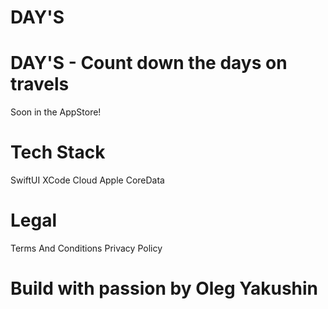 
# DAY'S

# DAY'S - Count down the days on travels

Soon in the AppStore!

# Tech Stack
SwiftUI
XCode Cloud
Apple CoreData

# Legal

Terms And Conditions
Privacy Policy

# Build with passion by Oleg Yakushin


